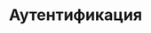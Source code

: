 ---
title: Аутентификация
position_number: 2
parameters:
  - name:
    content:
content_markdown: |-
  Вам необходимо пройти аутентификацию для всех запросов API. Для получения API ключа напишите на почту <a href="mailto:partners@jobned.com">partners@jobned.com</a>.

  Добавьте ключ API ко всем запросам в качестве HTTP заголовка:
  Authorization: Bearer <ваш API ключ>

  Ничего не будет работать, если вы не укажете этот ключ API.
  {: .error}
left_code_blocks:
  - code_block:
    title:
    language:
right_code_blocks:
  - code_block: |2-
        $ch = curl_init('https://api.jobned.com/v1/sites/');
        $token = 'as214SY@Jlsa<Safak';
        curl_setopt($ch, CURLOPT_RETURNTRANSFER, 1);
        curl_setopt($ch, CURLOPT_FOLLOWLOCATION, 1);
        curl_setopt($ch, CURLOPT_CUSTOMREQUEST, "GET"); 
        curl_setopt($ch, CURLOPT_HEADER, true);
        curl_setopt($ch, CURLOPT_SSL_VERIFYPEER, false);
        curl_setopt($ch,CURLOPT_SSL_VERIFYHOST, false);
        $authorization = 'Authorization: Bearer ' . $token;
        curl_setopt($ch, CURLOPT_HTTPHEADER, $authorization);
        $responce = curl_exec($ch);
        curl_close($ch);
        var_dump(json_decode($responce, true));
    title: Curl
    language: PHP
---